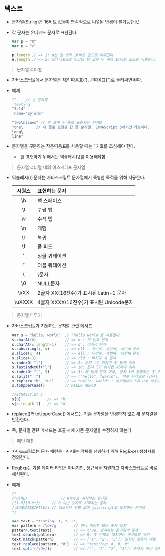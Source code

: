 ## 텍스트

- 문자열(String)은 16비트 값들이 연속적으로 나열된 변경이 불가능한 값

- 각 문자는 유니코드 문자로 표현된다.

  ```javascript
  var p = "π"
  var e = "𝑒"
  
  p.length // => 1: p는 한 개의 16비트 값으로 이뤄진다.
  e.length // => 2: utf-16으로 인코딩 된 값은 두 개의 16비트 값으로 이뤄진다.
  ```



> 문자열 리터럴

- 자바스크립트에서 문자열은 작은 따옴표('), 큰따옴표(")로 둘러싸면 된다.

- 예제

  ```javascript
  ""	// 빈 문자열
  'testing'
  "3.14"
  'name="myform"'
  
  "two\nlines" // 한 줄이 두 줄로 표현되는 문자열
  "one\		 // 세 줄로 표현된 한 줄 문자열. ECMAScript 5에서만 가능하다.
  long\
  line"
  ```

- 문자열을 구분하는 작은따옴표를 사용할 때는 ' 기호를 조심해야 한다.

  - '를 표현하기 위해서는 역슬래시(\\)를 이용해야함



> 문자열 리터럴 내의 이스케이프 문자열

- 역슬래시(\\) 문자는 자바스크립트 문자열에서 특별한 목적을 위해 사용한다.

  | 시퀀스 | 표현하는 문자                           |
  | :----: | :-------------------------------------- |
  |   \b   | 백 스페이스                             |
  |   \t   | 수평 탭                                 |
  |   \v   | 수직 탭                                 |
  |   \n   | 개행                                    |
  |   \r   | 복귀                                    |
  |   \f   | 폼 피드                                 |
  |   \'   | 싱글 쿼테이션                           |
  |   \"   | 더블 쿼테이션                           |
  |   \\   | \문자                                   |
  |   \0   | NULL문자                                |
  |  \xXX  | 2글자 XX(16진수)가 표시된 Latin-1 문자  |
  | \uXXXX | 4글자 XXXX(16진수)가 표시된 Unicode문자 |



> 문자열 다루기

- 자바스크립트가 지원하는 문자열 관련 메서드

  ```javascript
  var s = "hello, world"  // 'hello world'를 사용한다.
  s.charAt(0)             // => h : 첫 번째 문자
  s.charAt(s.length-1)    // => d : 마지막 문자
  s.substring(1, 4)       // => ell : 두번째, 세번째, 네번째 문자
  s.slice(1, 4)           // => ell : 두번째, 세번째, 네번째 문자
  s.slice(-3)             // => rld : 마지막 세 문자
  s.indexOf("l")          // => 2: 문자 l이 위치한 첫 번째 위치
  s.lastIndexOf("l")      // => 10: 문자 l이 위치한 마지막 위치
  s.indexOf("l", 3)       // => 3: 세 번째 문자 이후, 문자 l이 등장하는 첫 위치
  s.split(", ")           // => ["hello", "world"]: 부분 문자열로 나눈다.
  s.replace("h", "H")     // => "Hello, world" : 문자열에서 h를 H로 바꾼다.
  s.toUpperCase()         // HELLO WORLD
  
  //ECMAScript 5
  s[0]            // => "h"
  s[s.length-1]   // => "d"
  ```

- replace()와 toUpperCase() 메서드는 기존 문자열을 변경하지 않고 새 문자열을 반환한다.

- 즉, 문자열 관련 메서드는 호출 시에 기존 문자열을 수정하지 않는다.



> 패턴 매칭

- 자바스크립트는 문자 패턴을 나타내는 객체를 생성하기 위해 RegExp() 생성자를 정의한다.

- RegExp는 기본 데이터 타입은 아니지만, 정규식을 지원하고 자바스크립트로 바로 해석된다.

- 예제

  ```javascript
  /*
  /^HTML/				// HTML로 시작하는 문자열
  /[1-9][0-9*]/		// 0 아닌 숫자로 시작하는 문자
  /\BJAVASCRIPT\b/i	// 대소문자 구별 없이 javascript와 일치하는 문자열
  */
  
  var text = "testing: 1, 2, 3";
  var pattern = /\d+/g        // 하나 이상의 모든 숫자 일치
  pattern.test(text)          // => true: 일치하는 문자열이 존재
  text.search(pattern)        // => 9: 첫 번째로 매치하는 문자열의 위치
  text.match(pattern)         // => ["1", "2", "3"]: 일치된 항목의 배열
  text.replace(pattern, "#")  // => "testring: #, #, #"
  text.split(/\D+/);          // => ["", "1", "2", "3"]: 숫자가 아닌 문자(열)을 기준으로 분할
  ```

  
